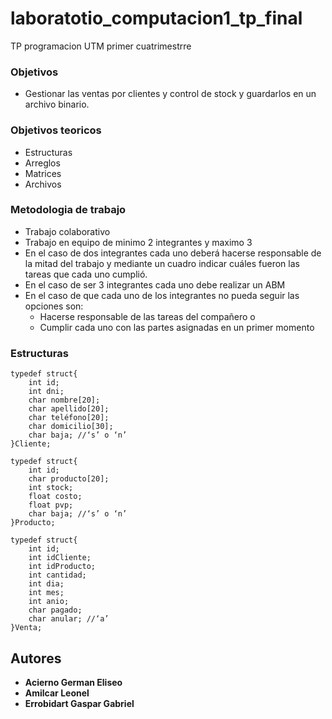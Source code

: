 # laboratotio_computacion1_tp_final
TP programacion UTM primer cuatrimestrre

### Objetivos

* Gestionar las ventas por clientes y control de stock y guardarlos en un archivo binario.

### Objetivos teoricos

* Estructuras
* Arreglos
* Matrices
* Archivos

### Metodologia de trabajo

* Trabajo colaborativo
* Trabajo en equipo de minimo 2 integrantes y maximo 3
* En el caso de dos integrantes cada uno deberá hacerse responsable de la mitad del trabajo y mediante  un cuadro indicar cuáles fueron las tareas que cada uno cumplió.
* En el caso de ser 3 integrantes cada uno debe realizar un ABM
* En el caso de que cada uno de los integrantes no pueda seguir las opciones son:
  * Hacerse responsable de las tareas del compañero o 
  * Cumplir cada uno con las partes asignadas en un primer momento

### Estructuras

```
typedef struct{
    int id;
    int dni;
    char nombre[20];
    char apellido[20];
    char teléfono[20];
    char domicilio[30];
    char baja; //‘s’ o ‘n’
}Cliente;

typedef struct{
    int id;
    char producto[20];
    int stock;
    float costo;
    float pvp;
    char baja; //‘s’ o ‘n’
}Producto;

typedef struct{
    int id;
    int idCliente;
    int idProducto;
    int cantidad;
    int dia;
    int mes;
    int anio;
    char pagado;
    char anular; //‘a’
}Venta;
```

## Autores
* **Acierno German Eliseo**
* **Amilcar Leonel**
* **Errobidart Gaspar Gabriel**
